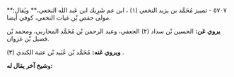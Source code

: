 ٥٧٠٧ - تمييز مُحَمَّد بن يزيد النخعي (١) ، ابن عم شَرِيك ابن عَبد الله النخعي،** ويُقال:** مولى حفص بْن غياث النخعي، كوفي أيضا.

**يروي عَن:** الحسين بْن سداد (٢) الجعفي، وعبد الرحمن بْن مُحَمَّد المحاربي، ومحمد بْن فضيل بْن غزوان.

**ويروي عَنه:** مُحَمَّد بْن عُبَيد بْن عتبة الكندي (٣) .

**وشيخ آخر يقال له:**